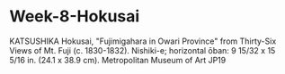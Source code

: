 # Week-8-Hokusai
KATSUSHIKA Hokusai, "Fujimigahara in Owari Province" from Thirty-Six Views of Mt. Fuji (c. 1830-1832). Nishiki-e; horizontal ōban: 9 15/32 x 15 5/16 in. (24.1 x 38.9 cm). Metropolitan Museum of Art JP19

